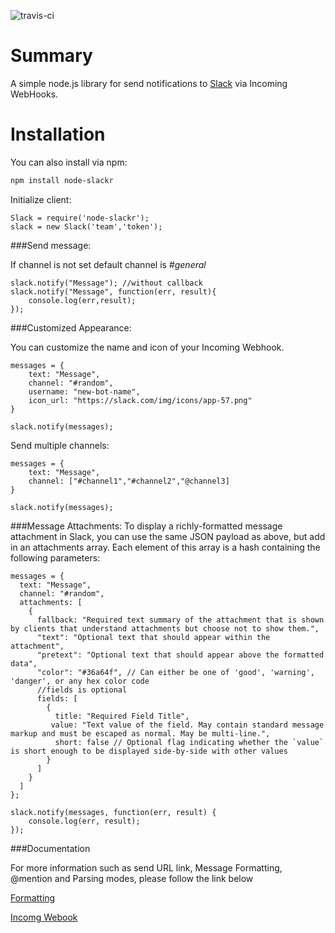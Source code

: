 ![travis-ci](https://travis-ci.org/chenka/node-slackr.svg)

Summary
=======
A simple node.js library for send notifications to [Slack](https://slack.com/) via Incoming WebHooks.


Installation
=======
You can also install via npm:
```sh
npm install node-slackr
```

Initialize client:

```
Slack = require('node-slackr');
slack = new Slack('team','token');
```

###Send message:

If channel is not set default channel is *#general*
```
slack.notify("Message"); //without callback
slack.notify("Message", function(err, result){
    console.log(err,result);
});

```

###Customized Appearance:

You can customize the name and icon of your Incoming Webhook.

```
messages = {
    text: "Message",
    channel: "#random",
    username: "new-bot-name",
    icon_url: "https://slack.com/img/icons/app-57.png"
}
    
slack.notify(messages);
```

Send multiple channels:
```
messages = {
    text: "Message",
    channel: ["#channel1","#channel2","@channel3]
}
    
slack.notify(messages);
```


###Message Attachments:
To display a richly-formatted message attachment in Slack, you can use the same JSON payload as above, but add in an attachments array. Each element of this array is a hash containing the following parameters:

```
messages = {
  text: "Message",
  channel: "#random",
  attachments: [
    {
      fallback: "Required text summary of the attachment that is shown by clients that understand attachments but choose not to show them.",
      "text": "Optional text that should appear within the attachment",
      "pretext": "Optional text that should appear above the formatted data",
      "color": "#36a64f", // Can either be one of 'good', 'warning', 'danger', or any hex color code
      //fields is optional
      fields: [
        {
          title: "Required Field Title",
         value: "Text value of the field. May contain standard message markup and must be escaped as normal. May be multi-line.",
          short: false // Optional flag indicating whether the `value` is short enough to be displayed side-by-side with other values
        }
      ]
    }
  ]
};

slack.notify(messages, function(err, result) {
    console.log(err, result);
});

```

###Documentation

For more information such as send URL link, Message Formatting, @mention and Parsing modes,  please follow the link below

[Formatting](https://api.slack.com/docs/formatting)

[Incomg Webook](https://my.slack.com/services/new/incoming-webhook)


